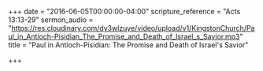 +++
date = "2016-06-05T00:00:00-04:00"
scripture_reference = "Acts 13:13-29"
sermon_audio = "https://res.cloudinary.com/dy3wlzuye/video/upload/v1/KingstonChurch/Paul_in_Antioch-Pisidian_The_Promise_and_Death_of_Israel_s_Savior.mp3"
title = "Paul in Antioch-Pisidian: The Promise and Death of Israel's Savior"

+++
